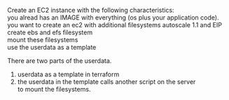 Create an EC2 instance with the following characteristics:   
   you alread has an IMAGE with everything (os plus your application code).  
   you want to create an ec2 with additional filesystems
   autoscale 1.1 and EIP   
   create ebs and efs filesystem   
   mount these filesystems    
   use the userdata as a template   
   
There are two parts of the userdata.
1.  userdata as a template in terraform
2.  the userdata in the template calls another script on the server   
    to mount the filesystems.  
